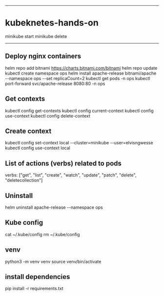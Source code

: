 *********************
# kubeknetes-hands-on
minikube start
minikube delete
*********************

## Deploy nginx containers ##
helm repo add bitnami https://charts.bitnami.com/bitnami
helm repo update
kubectl create namespace ops
helm install apache-release bitnami/apache --namespace ops --set replicaCount=2
kubectl get pods -n ops
kubectl port-forward svc/apache-release 8080:80 -n ops

## Get contexts ##
kubectl config get-contexts
kubectl config current-context
kubectl config use-context <context-name>
kubectl config delete-context <context-name>

## Create context ##
kubectl config set-context local --cluster=minikube --user=elvisngwesse
kubectl config use-context local

## List of actions (verbs) related to pods ##
verbs: ["get", "list", "create", "watch", "update", "patch", "delete", "deletecollection"]

## Uninstall ##
helm uninstall apache-release --namespace ops

## Kube config ##
cat ~/.kube/config
rm ~/.kube/config

## venv ##
python3 -m venv venv
source venv/bin/activate

## install dependencies ##
pip install -r requirements.txt

